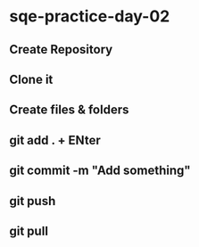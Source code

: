 # sqe-practice-day-02

## Create Repository
## Clone it
## Create files & folders
## git add . + ENter
## git commit -m "Add something"
## git push
## git pull
